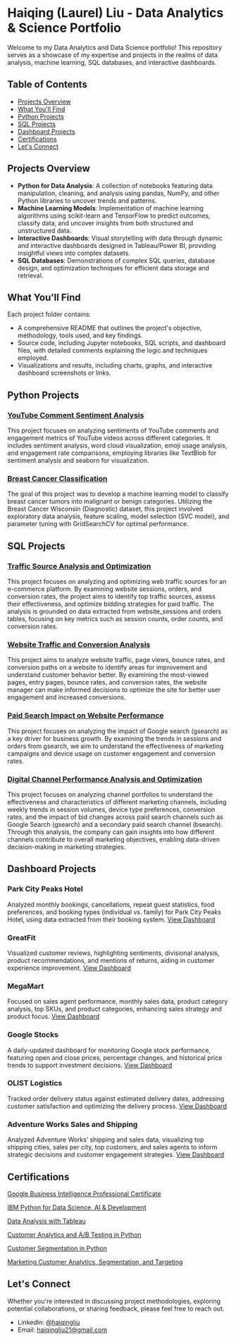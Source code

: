 # Haiqing (Laurel) Liu - Data Analytics & Science Portfolio

Welcome to my Data Analytics and Data Science portfolio! This repository serves as a showcase of my expertise and projects in the realms of data analysis, machine learning, SQL databases, and interactive dashboards. 

## Table of Contents

- [Projects Overview](#projects-overview)
- [What You'll Find](#what-youll-find)
- [Python Projects](#python-projects)
- [SQL Projects](#sql-projects)
- [Dashboard Projects](#dashboard-projects)
- [Certifications](#certifications)
- [Let's Connect](#lets-connect)

## Projects Overview

- **Python for Data Analysis**: A collection of notebooks featuring data manipulation, cleaning, and analysis using pandas, NumPy, and other Python libraries to uncover trends and patterns.
- **Machine Learning Models**: Implementation of machine learning algorithms using scikit-learn and TensorFlow to predict outcomes, classify data, and uncover insights from both structured and unstructured data.
- **Interactive Dashboards**: Visual storytelling with data through dynamic and interactive dashboards designed in Tableau/Power BI, providing insightful views into complex datasets.
- **SQL Databases**: Demonstrations of complex SQL queries, database design, and optimization techniques for efficient data storage and retrieval.

## What You'll Find

Each project folder contains:
- A comprehensive README that outlines the project's objective, methodology, tools used, and key findings.
- Source code, including Jupyter notebooks, SQL scripts, and dashboard files, with detailed comments explaining the logic and techniques employed.
- Visualizations and results, including charts, graphs, and interactive dashboard screenshots or links.
  
## Python Projects

### [YouTube Comment Sentiment Analysis](https://github.com/laureliu/data_analysis_portfolio/tree/main/Youtube%20Text%20Analysis)
This project focuses on analyzing sentiments of YouTube comments and engagement metrics of YouTube videos across different categories. It includes sentiment analysis, word cloud visualization, emoji usage analysis, and engagement rate comparisons, employing libraries like TextBlob for sentiment analysis and seaborn for visualization.

### [Breast Cancer Classification](https://github.com/laureliu/data_analysis_portfolio/tree/main/Breast%20Cancer%20Classification)
The goal of this project was to develop a machine learning model to classify breast cancer tumors into malignant or benign categories. Utilizing the Breast Cancer Wisconsin (Diagnostic) dataset, this project involved exploratory data analysis, feature scaling, model selection (SVC model), and parameter tuning with GridSearchCV for optimal performance.

## SQL Projects

### [Traffic Source Analysis and Optimization](https://github.com/laureliu/data_analysis_portfolio/tree/main/Traffic%20Source%20Analysis)
This project focuses on analyzing and optimizing web traffic sources for an e-commerce platform. By examining website sessions, orders, and conversion rates, the project aims to identify top traffic sources, assess their effectiveness, and optimize bidding strategies for paid traffic. The analysis is grounded on data extracted from website_sessions and orders tables, focusing on key metrics such as session counts, order counts, and conversion rates.

### [Website Traffic and Conversion Analysis](https://github.com/laureliu/data_analysis_portfolio/tree/main/Website%20Traffic%20and%20Conversion%20Analysis)
This project aims to analyze website traffic, page views, bounce rates, and conversion paths on a website to identify areas for improvement and understand customer behavior better. By examining the most-viewed pages, entry pages, bounce rates, and conversion rates, the website manager can make informed decisions to optimize the site for better user engagement and increased conversions.

### [Paid Search Impact on Website Performance](https://github.com/laureliu/data_analysis_portfolio/tree/main/Paid%20Search%20Impact%20on%20Website%20Performance)
This project focuses on analyzing the impact of Google search (gsearch) as a key driver for business growth. By examining the trends in sessions and orders from gsearch, we aim to understand the effectiveness of marketing campaigns and device usage on customer engagement and conversion rates.

### [Digital Channel Performance Analysis and Optimization](https://github.com/laureliu/data_analysis_portfolio/tree/main/Analysis%20for%20Channel%20Portfolio%20Management)
This project focuses on analyzing channel portfolios to understand the effectiveness and characteristics of different marketing channels, including weekly trends in session volumes, device type preferences, conversion rates, and the impact of bid changes across paid search channels such as Google Search (gsearch) and a secondary paid search channel (bsearch). Through this analysis, the company can gain insights into how different channels contribute to overall marketing objectives, enabling data-driven decision-making in marketing strategies.

## Dashboard Projects

### Park City Peaks Hotel
Analyzed monthly bookings, cancellations, repeat guest statistics, food preferences, and booking types (individual vs. family) for Park City Peaks Hotel, using data extracted from their booking system. [View Dashboard](https://public.tableau.com/app/profile/haiqing.liu6498/viz/HotelBookingsDashboard_17067415021230/Dashboard1)

### GreatFit
Visualized customer reviews, highlighting sentiments, divisional analysis, product recommendations, and mentions of returns, aiding in customer experience improvement. [View Dashboard](https://public.tableau.com/app/profile/haiqing.liu6498/viz/GreatFitReviewDashboard_17067471425190/GreatFitReviewDashboard)

### MegaMart
Focused on sales agent performance, monthly sales data, product category analysis, top SKUs, and product categories, enhancing sales strategy and product focus. [View Dashboard](https://public.tableau.com/app/profile/haiqing.liu6498/viz/SalesAgentDashboard_17067601298400/SalesDashboard)

### Google Stocks
A daily-updated dashboard for monitoring Google stock performance, featuring open and close prices, percentage changes, and historical price trends to support investment decisions. [View Dashboard](https://public.tableau.com/app/profile/haiqing.liu6498/viz/GoogleStocksDashboard/GoogleStocksDashboard)

### OLIST Logistics
Tracked order delivery status against estimated delivery dates, addressing customer satisfaction and optimizing the delivery process. [View Dashboard](https://public.tableau.com/app/profile/haiqing.liu6498/viz/OlistDashboard_17068027935590/OlistDashboard)

### Adventure Works Sales and Shipping
Analyzed Adventure Works’ shipping and sales data, visualizing top shipping cities, sales per city, top customers, and sales agents to inform strategic decisions and customer engagement strategies. [View Dashboard](https://public.tableau.com/app/profile/haiqing.liu6498/viz/DashboardStory_17068065385170/AdventureWorksDashboard)

## Certifications

[Google Business Intelligence Professional Certificate](https://github.com/laureliu/data_analysis_portfolio/blob/main/Certificates/Google%20Business%20Intelligence%20Certificate.pdf)

[IBM Python for Data Science, AI & Development](https://github.com/laureliu/data_analysis_portfolio/blob/main/Certificates/IBM%20Python%20for%20Data%20Science%2C%20AI%20%26%20Development.pdf)

[Data Analysis with Tableau](https://github.com/laureliu/data_analysis_portfolio/blob/main/Certificates/Data%20Analysis%20with%20Tableau.pdf)

[Customer Analytics and A/B Testing in Python](https://github.com/laureliu/data_analysis_portfolio/blob/main/Certificates/Customer%20Analytics%20and%20A%3AB%20Testing%20in%20Python.pdf)

[Customer Segmentation in Python](https://github.com/laureliu/data_analysis_portfolio/blob/main/Certificates/Customer%20Segmentation%20in%20Python.pdf)

[Marketing Customer Analytics, Segmentation, and Targeting](https://github.com/laureliu/data_analysis_portfolio/blob/main/Certificates/Marketing%20Customer%20Analytics%2C%20Segmentation%2C%20and%20Targeting.pdf)


## Let's Connect

Whether you're interested in discussing project methodologies, exploring potential collaborations, or sharing feedback, please feel free to reach out.

- LinkedIn: [@haiqingliu](https://www.linkedin.com/in/haiqingliu47/)
- Email: haiqingliu21@gmail.com
